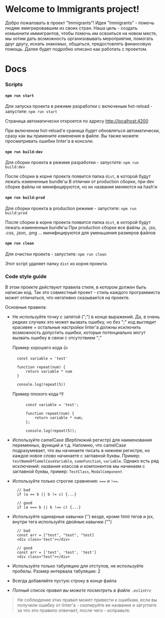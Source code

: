 # **Welcome to Immigrants project!**

Добро пожаловать в проект "Immigrants"! Идея "Immigrants" - помочь людям эмигрировавшим из своих стран. Наша цель - создать комьюнити иммигрантов, чтобы помочь им освоиться на новом месте, мы хотим дать возможность организовывать мероприятия, помогать друг другу, искать знакомых, общаться, предостовлять финансовую помощь.
Далее будет подробно описано как работать с проектом.

# **Docs**

### **Scripts**

#### `npm run start`
Для запуска проекта в режиме разработки с включеным hot-reload - запустите:
`npm run start`

Страница автоматически откроется по адресу [http://localhost:4200](http://localhost:4200)

При включеном hot-reload'е сраница будет обновляться автоматически, сразу как вы примените изменения в файле.
Вы также можете просматривать ошибки linter'а в консоли.

#### `npm run build:dev`
Для сборки проекта в режиме разработки - запустите:
`npm run build:dev`

После сборки в корне проекта появится папка `dist`, в которой будут лежать измененные bundle'ы
В отличии от production сборки, при dev сборке файлы не минифицируются, но их названия меняются на hash'и

#### `npm run build:prod`
Для сборки проекта в production режиме - запустите:
`npm run build:prod`

После сборки в корне проекта появится папка `dist`, в которой будут лежать измененные bundle'ы
При production сборке все файлы .js, .jsx, .css, .json, .png ... минифицируются для уменьшения размеров файлов

#### `npm run clean`
Для очистки проекта - запустите:
`npm run clean`

Этот script удаляет папку `dist` из корня проекта.

### Code style guide

В этом проекте действуют правила стиля, в котором должен быть написан код. Так это совместный проект - стиль каждого программиста может отличаться, что негативно сказывается на проекте.

Основные правила:
* Не используйте точку с запятой (";") в конце выражений. Да, в очень редких случаях это может вызвать ошибку, но 	без ";" код выглядит красивее + остальные настройки linter'а должны исключить возможность допустить ошибки, 			которые потенциально могут вызвать ошибку в связи с отсутствием ";"

	Пример хорошего кода &#128077;

		const variable = 'test'

		function repeat(num) {
			return variable * num
		}

		console.log(repeat(5))

	Пример плохого кода &#128078;

			const variable = 'test';

			function repeat(num) {
				return variable * num;
			};

			console.log(repeat(5));

* Используйте camelCase (Верблюжий регистр) для наименования переменных, функций и т.д. Напомню, что camelCase подразумевает, что вы начинаете писать в нижнем регистре, но каждое новое слово начинаете с заглавной буквы. Пример: `testNameOfCamelCaseVariable`, `someFunction`, `variable`. Однако есть ряд исключений: названия классов и компонентов мы начинаем с заглавной буквы, пример: `TestClass`, `ModalComponent`

* Используйте только строгие сравнения: `===` и  `!==`.

		// bad
		if (a == b || b != c) {...}

		// good
		if (a === b || b !== c) {...}

* Используйте одинарные кавычки ('') везде, кроме html тегов и jsx, внутри тега используйте двойные кавычки ("")

		// bad
		const arr = ["test", "test", "test]
		<div class='test'></div>

		// good
		const arr = ['test', 'test', 'test']
		<div class="test"></div>

* Используйте только табуляцию для отступов, не используйте пробелы. Размер интервала табуляции: 2

* Всегда добавляйте пустую строку в конце файла

* _Полный список правил вы можете посмотреть в файле `.eslintrc`_

> Не соблюдение этих правил может привести к ошибкам, если вы получили ошибку от linter'а - скопируйте ее название и загуглите за что это правило отвечает, после чего - исправьте.
